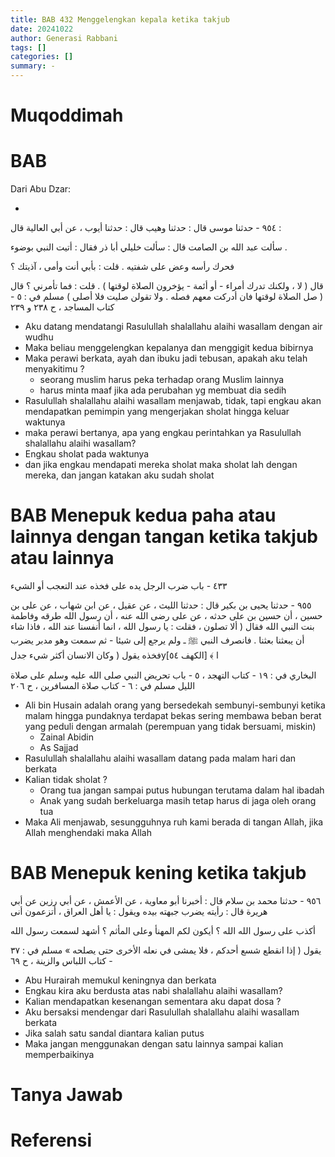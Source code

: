 ```yaml
---
title: BAB 432 Menggelengkan kepala ketika takjub
date: 20241022
author: Generasi Rabbani
tags: []
categories: []
summary: -
---
```


# Muqoddimah

# BAB 

Dari Abu Dzar:

- 

٩٥٤ - حدثنا موسى قال : حدثنا وهيب قال : حدثنا أيوب ، عن أبي العالية قال :

سألت عبد الله بن الصامت قال : سألت خليلي أبا ذر فقال : أتيت النبي بوضوء .

فحرك رأسه وعض على شفتيه . قلت : بأبي أنت وأمى ، آذيتك ؟ 

قال ( لا ، ولكنك تدرك أمراء - أو أئمة - يؤخرون الصلاة لوقتها ) . قلت : فما تأمرني ؟ قال ( صل الصلاة لوقتها فان أدركت معهم فصله . ولا تقولن صليت فلا أصلى ) مسلم في : ٥ - كتاب المساجد ، ح ۲۳۸ و ۲۳۹

- Aku datang mendatangi Rasulullah shalallahu alaihi wasallam dengan air wudhu
- Maka beliau menggelengkan kepalanya dan menggigit kedua bibirnya 
- Maka perawi berkata, ayah dan ibuku jadi tebusan, apakah aku telah menyakitimu ?
  - seorang muslim harus peka terhadap orang Muslim lainnya 
  - harus minta maaf jika ada perubahan yg membuat dia sedih
- Rasulullah shalallahu alaihi wasallam menjawab, tidak, tapi engkau akan mendapatkan pemimpin yang mengerjakan sholat hingga keluar waktunya 
- maka perawi bertanya, apa yang engkau perintahkan ya Rasulullah shalallahu alaihi wasallam?
- Engkau sholat pada waktunya
- dan jika engkau mendapati mereka sholat maka sholat lah dengan mereka, dan jangan katakan aku sudah sholat 

# BAB Menepuk kedua paha atau lainnya dengan tangan ketika takjub atau lainnya 

٤٣٣ - باب ضرب الرجل يده على فخذه عند التعجب أو الشيء

٩٥٥ - حدثنا يحيى بن بكير قال : حدثنا الليث ، عن عقيل ، عن ابن شهاب ، عن على بن حسين ، أن حسين بن على حدثه ، عن على رضى الله عنه ، أن رسول الله طرقه وفاطمة بنت النبي الله فقال ( ألا تصلون ، فقلت : يا رسول الله ، انما أنفسنا عند الله ، فاذا شاء أن يبعثنا بعثنا . فانصرف النبي ﷺ ـ ولم يرجع إلى شيئا - ثم سمعت وهو مدبر يضرب فخذه يقول ( وكان الانسان أكثر شيء جدلyا ﴾ [الكهف ٥٤]

البخاري في : ١٩ - كتاب التهجد ، ٥ - باب تحريض النبي صلى الله عليه وسلم على صلاة الليل مسلم في : ٦ - كتاب صلاة المسافرين ، ح ٢٠٦

- Ali bin Husain adalah orang yang bersedekah sembunyi-sembunyi ketika malam hingga pundaknya terdapat bekas sering membawa beban berat yang peduli dengan armalah (perempuan yang tidak bersuami, miskin)
  - Zainal Abidin
  - As Sajjad
- Rasulullah shalallahu alaihi wasallam datang pada malam hari dan berkata
- Kalian tidak sholat ? 
  - Orang tua jangan sampai putus hubungan terutama dalam hal ibadah 
  - Anak yang sudah berkeluarga masih tetap harus di jaga oleh orang tua 
- Maka Ali menjawab, sesungguhnya ruh kami berada di tangan Allah, jika Allah menghendaki maka Allah 

# BAB Menepuk kening ketika takjub

٩٥٦ - حدثنا محمد بن سلام قال : أخبرنا أبو معاوية ، عن الأعمش ، عن أبي رزين عن أبي هريرة قال : رأيته يضرب جبهته بيده ويقول : يا أهل العراق ، أتزعمون أنى

أكذب على رسول الله الله ؟ أيكون لكم المهنأ وعلى المأثم ؟ أشهد لسمعت رسول الله

يقول ( إذا انقطع شسع أحدكم ، فلا يمشى في نعله الأخرى حتى يصلحه » مسلم في : ٣٧ - كتاب اللباس والزينة ، ح ٦٩

- Abu Hurairah memukul keningnya dan berkata 
- Engkau kira aku berdusta atas nabi shalallahu alaihi wasallam?
- Kalian mendapatkan kesenangan sementara aku dapat dosa ?
- Aku bersaksi mendengar dari Rasulullah shalallahu alaihi wasallam berkata 
- Jika salah satu sandal diantara kalian putus 
- Maka jangan menggunakan dengan satu lainnya sampai kalian memperbaikinya 

# Tanya Jawab

# Referensi